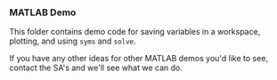### MATLAB Demo

This folder contains demo code for saving variables in a workspace, plotting, and using `syms` and `solve`. 

If you have any other ideas for other MATLAB demos you'd like to see, contact the SA's and we'll see what we can do. 
